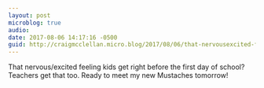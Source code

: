 ```yaml
---
layout: post
microblog: true
audio: 
date: 2017-08-06 14:17:16 -0500
guid: http://craigmcclellan.micro.blog/2017/08/06/that-nervousexcited-feeling.html
---
```

That nervous/excited feeling kids get right before the first day of school? Teachers get that too. Ready to meet my new Mustaches tomorrow!
